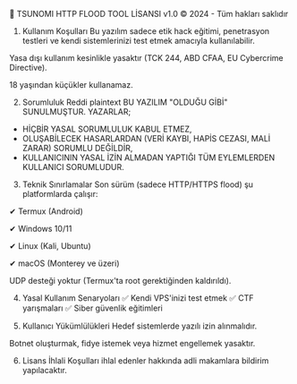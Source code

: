 📜 TSUNOMI HTTP FLOOD TOOL LİSANSI v1.0
© 2024 - Tüm hakları saklıdır

1. Kullanım Koşulları
Bu yazılım sadece etik hack eğitimi, penetrasyon testleri ve kendi sistemlerinizi test etmek amacıyla kullanılabilir.

Yasa dışı kullanım kesinlikle yasaktır (TCK 244, ABD CFAA, EU Cybercrime Directive).

18 yaşından küçükler kullanamaz.

2. Sorumluluk Reddi
plaintext
BU YAZILIM "OLDUĞU GİBİ" SUNULMUŞTUR. YAZARLAR; 
- HİÇBİR YASAL SORUMLULUK KABUL ETMEZ,
- OLUŞABİLECEK HASARLARDAN (VERİ KAYBI, HAPİS CEZASI, MALİ ZARAR) SORUMLU DEĞİLDİR,
- KULLANICININ YASAL İZİN ALMADAN YAPTIĞI TÜM EYLEMLERDEN KULLANICI SORUMLUDUR.
3. Teknik Sınırlamalar
Son sürüm (sadece HTTP/HTTPS flood) şu platformlarda çalışır:

✔ Termux (Android)

✔ Windows 10/11

✔ Linux (Kali, Ubuntu)

✔ macOS (Monterey ve üzeri)

UDP desteği yoktur (Termux'ta root gerektiğinden kaldırıldı).

4. Yasal Kullanım Senaryoları
✅ Kendi VPS'inizi test etmek
✅ CTF yarışmaları
✅ Siber güvenlik eğitimleri

5. Kullanıcı Yükümlülükleri
Hedef sistemlerde yazılı izin alınmalıdır.

Botnet oluşturmak, fidye istemek veya hizmet engellemek yasaktır.

6. Lisans İhlali
Koşulları ihlal edenler hakkında adli makamlara bildirim yapılacaktır.
